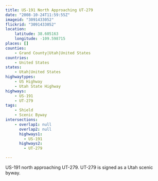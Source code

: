 ```yaml
---
title: US-191 North Approaching UT-279
date: "2008-10-24T11:59:55Z"
imageid: "3091433052"
flickrid: "3091433052"
location:
    latitude: 38.605163
    longitude: -109.598715
places: []
counties:
    - Grand County|Utah|United States
countries:
    - United States
states:
    - Utah|United States
highwaytypes:
    - US Highway
    - Utah State Highway
highways:
    - US-191
    - UT-279
tags:
    - Shield
    - Scenic Byway
intersections:
    - overlap1: null
      overlap2: null
      highways1:
        - US-191
      highways2:
        - UT-279

---
```

US-191 north approaching UT-279. UT-279 is signed as a Utah scenic byway.